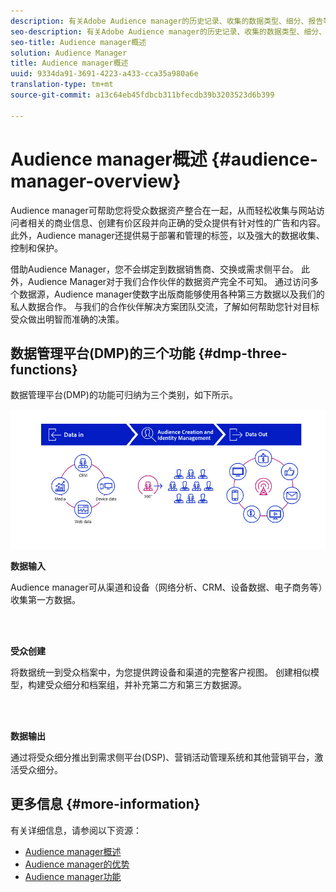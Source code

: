 ```yaml
---
description: 有关Adobe Audience manager的历史记录、收集的数据类型、细分、报告等信息。
seo-description: 有关Adobe Audience manager的历史记录、收集的数据类型、细分、报告等信息。
seo-title: Audience manager概述
solution: Audience Manager
title: Audience manager概述
uuid: 9334da91-3691-4223-a433-cca35a980a6e
translation-type: tm+mt
source-git-commit: a13c64eb45fdbcb311bfecdb39b3203523d6b399

---
```



# Audience manager概述 {#audience-manager-overview}

Audience manager可帮助您将受众数据资产整合在一起，从而轻松收集与网站访问者相关的商业信息、创建有价区段并向正确的受众提供有针对性的广告和内容。 此外，Audience manager还提供易于部署和管理的标签，以及强大的数据收集、控制和保护。

借助Audience Manager，您不会绑定到数据销售商、交换或需求侧平台。 此外，Audience Manager对于我们合作伙伴的数据资产完全不可知。 通过访问多个数据源，Audience manager使数字出版商能够使用各种第三方数据以及我们的私人数据合作。 与我们的合作伙伴解决方案团队交流，了解如何帮助您针对目标受众做出明智而准确的决策。

## 数据管理平台(DMP)的三个功能 {#dmp-three-functions}

数据管理平台(DMP)的功能可归纳为三个类别，如下所示。

![三个DMP函数的图像：数据输入、受众创建、数据输出](/help/using/overview/assets/dmp-functions.png)

**数据输入**

Audience manager可从渠道和设备（网络分析、CRM、设备数据、电子商务等）收集第一方数据。

<br> 

**受众创建**

将数据统一到受众档案中，为您提供跨设备和渠道的完整客户视图。 创建相似模型，构建受众细分和档案组，并补充第二方和第三方数据源。

<br> 

**数据输出**

通过将受众细分推出到需求侧平台(DSP)、营销活动管理系统和其他营销平台，激活受众细分。

## 更多信息 {#more-information}

有关详细信息，请参阅以下资源：
* [Audience manager概述](https://www.adobe.com/analytics/audience-manager.html)
* [Audience manager的优势](https://www.adobe.com/analytics/audience-manager/benefits.html)
* [Audience manager功能](https://www.adobe.com/analytics/audience-manager/features.html)


<!--

## History and Background {#history-and-background}

Audience Manager started as Demdex in 2008. It was acquired by Adobe Systems in 2011 and subsequently rebranded as Audience Manager.

## History {#history}

Since 2008, Audience Manager (formerly, [!UICONTROL Demdex]) has been a pioneer in the on-line audience management market. Audience Manager services power dynamic, multi-channel online data strategies. Our platform and services are used by an array of diverse industries from automobiles (AutoTrader), to airlines (American Airlines), and financial services companies (American Express). Audience Manager uses enterprise-level technology to provide the scale, reliability, analytics, and performance to help your business succeed online. Audience Manager integrates with the Adobe Experience Cloud to help you centralize, manage, and take action on your data assets across a growing number of digitally addressable channels.

## Audience Manager and its Data Management Platform (DMP) {#aam-dmp}

Audience Manager helps you manage your data pipeline. Our service is a catalyst that transforms generic users and raw data signals into actual audience segments used for multi-channel marketing efforts. Additionally, Audience Manager provides tools for tag management and audience analytics while simultaneously meeting the privacy and data security needs of clients and consumers.

![](assets/am_overview_80.png)


-->